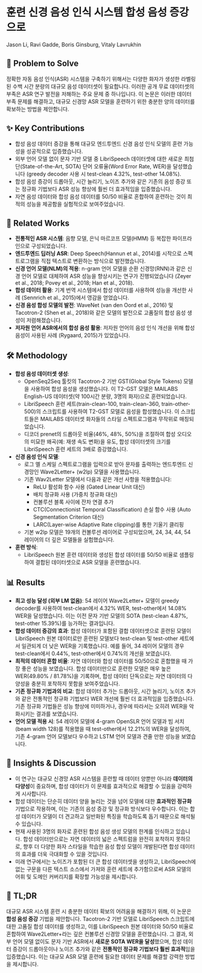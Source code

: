 # 훈련 신경 음성 인식 시스템 합성 음성 증강으로
Jason Li, Ravi Gadde, Boris Ginsburg, Vitaly Lavrukhin

## 🧩 Problem to Solve
정확한 자동 음성 인식(ASR) 시스템을 구축하기 위해서는 다양한 화자가 생성한 라벨링된 수백 시간 분량의 대규모 음성 데이터셋이 필요합니다. 이러한 공개 무료 데이터셋의 부족은 ASR 연구 발전을 저해하는 주요 문제 중 하나입니다. 이 논문은 이러한 데이터 부족 문제를 해결하고, 대규모 신경망 ASR 모델을 훈련하기 위한 충분한 양의 데이터를 확보하는 방법을 제안합니다.

## ✨ Key Contributions
*   합성 음성 데이터 증강을 통해 대규모 엔드투엔드 신경 음성 인식 모델의 훈련 가능성을 성공적으로 입증했습니다.
*   외부 언어 모델 없이 문자 기반 모델 중 LibriSpeech 데이터셋에 대한 새로운 최첨단(State-of-the-Art, SOTA) 단어 오류율(Word Error Rate, WER)을 달성했습니다 (greedy decoder 사용 시 test-clean 4.32%, test-other 14.08%).
*   합성 음성 증강이 드롭아웃, 시간 늘리기, 노이즈 추가와 같은 기존의 음성 증강 또는 정규화 기법보다 ASR 성능 향상에 훨씬 더 효과적임을 입증했습니다.
*   자연 음성 데이터와 합성 음성 데이터를 50/50 비율로 혼합하여 훈련하는 것이 최적의 성능을 제공함을 실험적으로 보여주었습니다.

## 📎 Related Works
*   **전통적인 ASR 시스템**: 음향 모델, 은닉 마르코프 모델(HMM) 등 복잡한 파이프라인으로 구성되었습니다.
*   **엔드투엔드 딥러닝 ASR**: Deep Speech(Hannun et al., 2014)를 시작으로 스펙트로그램을 직접 텍스트로 변환하는 방식으로 발전했습니다.
*   **신경 언어 모델(NLM)의 적용**: n-gram 언어 모델을 순환 신경망(RNN)과 같은 신경 언어 모델로 대체하여 ASR 성능을 향상시키는 연구가 진행되었습니다 (Zeyer et al., 2018; Povey et al., 2018; Han et al., 2018).
*   **합성 데이터 활용**: 기계 번역 시스템에서 합성 데이터를 사용하여 성능을 개선한 사례 (Sennrich et al., 2015)에서 영감을 얻었습니다.
*   **신경 음성 합성 모델의 발전**: WaveNet (van den Oord et al., 2016) 및 Tacotron-2 (Shen et al., 2018)와 같은 모델의 발전으로 고품질의 합성 음성 생성이 저렴해졌습니다.
*   **저자원 언어 ASR에서의 합성 음성 활용**: 저자원 언어의 음성 인식 개선을 위해 합성 음성이 사용된 사례 (Rygaard, 2015)가 있었습니다.

## 🛠️ Methodology
*   **합성 음성 데이터셋 생성**:
    *   OpenSeq2Seq 툴킷의 Tacotron-2 기반 GST(Global Style Tokens) 모델을 사용하여 합성 음성을 생성했습니다. 이 T2-GST 모델은 MAILABS English-US 데이터셋(약 100시간 분량, 3명의 화자)으로 훈련되었습니다.
    *   LibriSpeech 훈련 세트(train-clean-100, train-clean-360, train-other-500)의 스크립트를 사용하여 T2-GST 모델로 음성을 합성했습니다. 이 스크립트들은 MAILABS 데이터셋 화자들의 스타일 스펙트로그램과 무작위로 매칭되었습니다.
    *   디코더 prenet의 드롭아웃 비율(46%, 48%, 50%)을 조절하여 합성 오디오의 미묘한 왜곡(예: 재생 속도 변화)을 유도, 합성 데이터셋의 크기를 LibriSpeech 훈련 세트의 3배로 증강했습니다.
*   **신경 음성 인식 모델**:
    *   로그 멜 스케일 스펙트로그램을 입력으로 받아 문자를 출력하는 엔드투엔드 신경망인 Wave2Letter+ (w2lp) 모델을 사용했습니다.
    *   기존 Wav2Letter 모델에서 다음과 같은 개선 사항을 적용했습니다:
        *   ReLU 활성화 함수 사용 (Gated Linear Unit 대신)
        *   배치 정규화 사용 (가중치 정규화 대신)
        *   컨볼루션 블록 사이에 잔차 연결 추가
        *   CTC(Connectionist Temporal Classification) 손실 함수 사용 (Auto Segmentation Criterion 대신)
        *   LARC(Layer-wise Adaptive Rate clipping)를 통한 기울기 클리핑
    *   기본 w2lp 모델은 19개의 컨볼루션 레이어로 구성되었으며, 24, 34, 44, 54 레이어의 더 깊은 모델들을 실험했습니다.
*   **훈련 방식**:
    *   LibriSpeech 원본 훈련 데이터와 생성된 합성 데이터를 50/50 비율로 샘플링하여 결합된 데이터셋으로 ASR 모델을 훈련했습니다.

## 📊 Results
*   **최고 성능 달성 (외부 LM 없음)**: 54 레이어 Wave2Letter+ 모델이 greedy decoder를 사용하여 test-clean에서 $4.32\%$ WER, test-other에서 $14.08\%$ WER을 달성했습니다. 이는 이전 문자 기반 모델의 SOTA (test-clean $4.87\%$, test-other $15.39\%$)를 능가하는 결과입니다.
*   **합성 데이터 증강의 효과**: 합성 데이터가 포함된 결합 데이터셋으로 훈련된 모델이 LibriSpeech 원본 데이터로만 훈련된 모델보다 test-clean 및 test-other 세트에서 일관되게 더 낮은 WER을 기록했습니다. 예를 들어, 34 레이어 모델의 경우 test-clean에서 $0.44\%$, test-other에서 $0.74\%$의 개선을 보였습니다.
*   **최적의 데이터 혼합 비율**: 자연 데이터와 합성 데이터를 $50/50$으로 혼합했을 때 가장 좋은 성능을 보였습니다. 합성 데이터만으로 훈련한 모델은 매우 높은 WER($49.80\%$ / $81.78\%$)을 기록하며, 합성 데이터 단독으로는 자연 데이터의 다양성을 충분히 포착하지 못함을 보여주었습니다.
*   **기존 정규화 기법과의 비교**: 합성 데이터 추가는 드롭아웃, 시간 늘리기, 노이즈 추가와 같은 전통적인 정규화 기법보다 WER 개선에 훨씬 더 효과적임을 입증했습니다. 기존 정규화 기법들은 성능 향상에 미미하거나, 경우에 따라서는 오히려 WER을 악화시키는 결과를 보였습니다.
*   **언어 모델 적용 시**: 54 레이어 모델에 4-gram OpenSLR 언어 모델과 빔 서치(beam width 128)를 적용했을 때 test-other에서 $12.21\%$의 WER을 달성하여, 기존 4-gram 언어 모델보다 우수하고 LSTM 언어 모델과 견줄 만한 성능을 보였습니다.

## 🧠 Insights & Discussion
*   이 연구는 대규모 신경망 ASR 시스템을 훈련할 때 데이터 양뿐만 아니라 **데이터의 다양성**이 중요하며, 합성 데이터가 이 문제를 효과적으로 해결할 수 있음을 강력하게 시사합니다.
*   합성 데이터는 단순히 데이터 양을 늘리는 것을 넘어 모델에 대한 **효과적인 정규화** 기법으로 작용하며, 이는 기존의 음성 증강 및 정규화 방식보다 우수합니다. 이는 합성 데이터가 모델이 더 견고하고 일반화된 특징을 학습하도록 돕기 때문으로 해석될 수 있습니다.
*   현재 사용된 3명의 화자로 훈련된 합성 음성 생성 모델의 한계를 인식하고 있습니다. 합성 데이터만으로는 자연 데이터의 넓은 스펙트럼을 완전히 포착하지 못하므로, 향후 더 다양한 화자 스타일을 학습한 음성 합성 모델이 개발된다면 합성 데이터의 효과를 더욱 극대화할 수 있을 것입니다.
*   미래 연구에서는 노이즈가 포함된 더 큰 합성 데이터셋을 생성하고, LibriSpeech에 없는 구문을 다른 텍스트 소스에서 가져와 훈련 세트에 추가함으로써 ASR 모델의 어휘 및 도메인 커버리지를 확장할 가능성을 제시합니다.

## 📌 TL;DR
대규모 ASR 시스템 훈련 시 충분한 데이터 확보의 어려움을 해결하기 위해, 이 논문은 **합성 음성 증강** 기법을 제안합니다. Tacotron-2 기반 모델로 LibriSpeech 스크립트에 대한 고품질 합성 데이터를 생성하고, 이를 LibriSpeech 원본 데이터와 $50/50$ 비율로 혼합하여 Wave2Letter+라는 깊은 컨볼루션 신경망 모델을 훈련했습니다. 그 결과, 외부 언어 모델 없이도 문자 기반 ASR에서 **새로운 SOTA WER을 달성**했으며, 합성 데이터 증강이 드롭아웃이나 노이즈 추가와 같은 **전통적인 정규화 기법보다 훨씬 효과적**임을 입증했습니다. 이는 대규모 ASR 모델 훈련에 필요한 데이터 문제를 해결할 강력한 방법을 제시합니다.